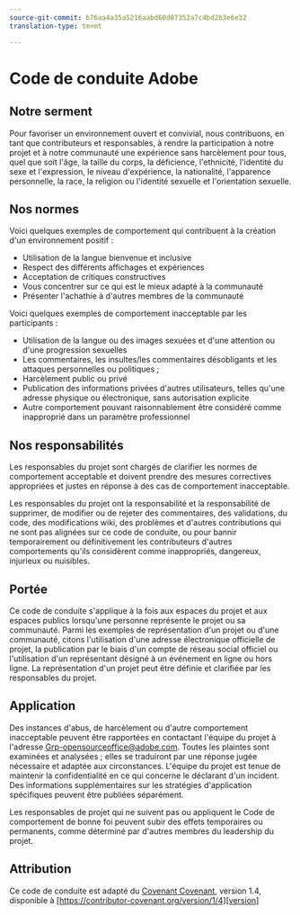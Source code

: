 ```yaml
---
source-git-commit: b76aa4a35a5216aabd60d07352a7c4bd2b3e6e32
translation-type: tm+mt

---
```

# Code de conduite Adobe

## Notre serment

Pour favoriser un environnement ouvert et convivial, nous contribuons, en tant que contributeurs
et responsables, à rendre la participation à notre projet et
à notre communauté une expérience sans harcèlement pour tous, quel que soit l'âge, la taille du corps,
la déficience, l'ethnicité, l'identité du sexe et l'expression, le niveau d'expérience,
la nationalité, l'apparence personnelle, la race, la religion ou l'identité sexuelle et
l'orientation sexuelle.

## Nos normes

Voici quelques exemples de comportement qui contribuent à la création d'un environnement
positif :

* Utilisation de la langue bienvenue et inclusive
* Respect des différents affichages et expériences
* Acceptation de critiques constructives
* Vous concentrer sur ce qui est le mieux adapté à la communauté
* Présenter l'achathie à d'autres membres de la communauté

Voici quelques exemples de comportement inacceptable par les participants :

* Utilisation de la langue ou des images sexuées et d'une attention ou d'une progression sexuelles
* Les commentaires, les insultes/les commentaires désobligants et les attaques personnelles ou politiques ;
* Harcèlement public ou privé
* Publication des informations privées d'autres utilisateurs, telles qu'une adresse physique ou électronique,
sans autorisation explicite
* Autre comportement pouvant raisonnablement être considéré comme inapproprié dans un paramètre professionnel

## Nos responsabilités

Les responsables du projet sont chargés de clarifier les normes de comportement acceptable
et doivent prendre des mesures correctives appropriées et justes en
réponse à des cas de comportement inacceptable.

Les responsables du projet ont la responsabilité et la responsabilité de supprimer, de modifier ou
de rejeter des commentaires, des validations, du code, des modifications wiki, des problèmes et d'autres contributions
qui ne sont pas alignées sur ce code de conduite, ou pour bannir temporairement ou
définitivement les contributeurs d'autres comportements qu'ils considèrent comme inappropriés,
dangereux, injurieux ou nuisibles.

## Portée

Ce code de conduite s'applique à la fois aux espaces du projet et aux espaces
publics lorsqu'une personne représente le projet ou sa communauté. Parmi les exemples de représentation d'un projet ou d'une communauté, citons l'utilisation d'une adresse électronique officielle de projet, la publication par le biais d'un compte de réseau social officiel ou l'utilisation d'un représentant désigné
à un événement en ligne ou hors ligne. La représentation d'un projet peut être définie et clarifiée par les responsables du projet.

## Application

Des instances d'abus, de harcèlement ou d'autre comportement inacceptable peuvent être rapportées en contactant l'équipe du projet à l'adresse Grp-opensourceoffice@adobe.com. Toutes
les plaintes sont examinées et analysées ; elles se traduiront par une réponse jugée nécessaire et adaptée aux circonstances. L'équipe du projet est
tenue de maintenir la confidentialité en ce qui concerne le déclarant d'un incident.
Des informations supplémentaires sur les stratégies d'application spécifiques peuvent être publiées séparément.

Les responsables de projet qui ne suivent pas ou appliquent le Code de comportement de bonne
foi peuvent subir des effets temporaires ou permanents, comme déterminé par d'autres
membres du leadership du projet.

## Attribution

Ce code de conduite est adapté du [Covenant Covenant][homepage], version 1.4,
disponible à [https://contributor-covenant.org/version/1/4][version]

[homepage]: https://contributor-covenant.org
[version]: https://contributor-covenant.org/version/1/4/
